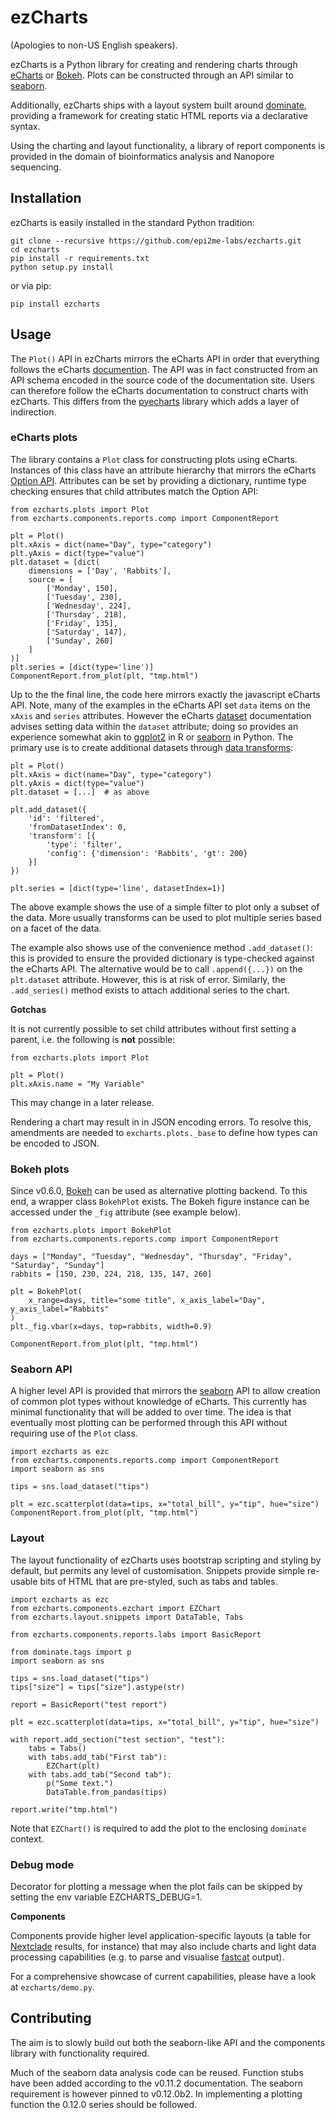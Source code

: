 # ezCharts

(Apologies to non-US English speakers).

ezCharts is a Python library for creating and rendering charts through [eCharts](https://echarts.apache.org/)
or [Bokeh](https://docs.bokeh.org/en/latest/).
Plots can be constructed through an API similar to [seaborn](https://seaborn.pydata.org/).

Additionally, ezCharts ships with a layout system built around [dominate](https://github.com/Knio/dominate/),
providing a framework for creating static HTML reports via a declarative syntax.

Using the charting and layout functionality, a library of report components is
provided in the domain of bioinformatics analysis and Nanopore sequencing.


## Installation

ezCharts is easily installed in the standard Python tradition:

    git clone --recursive https://github.com/epi2me-labs/ezcharts.git
    cd ezcharts
    pip install -r requirements.txt
    python setup.py install

or via pip:

    pip install ezcharts


## Usage

The `Plot()` API in ezCharts mirrors the eCharts API in order that everything
follows the eCharts [documention](https://echarts.apache.org/en/option.html). The
API was in fact constructed from an API schema encoded in the source code of the documentation
site. Users can therefore follow the eCharts documentation to construct charts
with ezCharts. This differs from the [pyecharts](https://pyecharts.org/) library which
adds a layer of indirection.

### eCharts plots

The library contains a `Plot` class for constructing plots using eCharts. Instances of this
class have an attribute hierarchy that mirrors the eCharts [Option API](https://echarts.apache.org/en/option.html).
Attributes can be set by providing a dictionary, runtime type checking ensures that
child attributes match the Option API:

```
from ezcharts.plots import Plot
from ezcharts.components.reports.comp import ComponentReport

plt = Plot()
plt.xAxis = dict(name="Day", type="category")
plt.yAxis = dict(type="value")
plt.dataset = [dict(
    dimensions = ['Day', 'Rabbits'],
    source = [
        ['Monday', 150],
        ['Tuesday', 230],
        ['Wednesday', 224],
        ['Thursday', 218],
        ['Friday', 135],
        ['Saturday', 147],
        ['Sunday', 260]
    ]
)]
plt.series = [dict(type='line')]
ComponentReport.from_plot(plt, "tmp.html")
```

Up to the the final line, the code here mirrors exactly the javascript eCharts
API. Note, many of the examples in the eCharts API set `data` items on the
`xAxis` and `series` attributes. However the eCharts
[dataset](https://echarts.apache.org/handbook/en/concepts/dataset)
documentation advises setting data within the `dataset` attribute; doing so
provides an experience somewhat akin to
[ggplot2](https://ggplot2.tidyverse.org/index.html) in R or
[seaborn](https://seaborn.pydata.org/) in Python. The primary use is to create
additional datasets through [data
transforms](https://echarts.apache.org/handbook/en/concepts/data-transform):

```
plt = Plot()
plt.xAxis = dict(name="Day", type="category")
plt.yAxis = dict(type="value")
plt.dataset = [...]  # as above

plt.add_dataset({
    'id': 'filtered',
    'fromDatasetIndex': 0,
    'transform': [{
        'type': 'filter',
        'config': {'dimension': 'Rabbits', 'gt': 200}
    }]
})

plt.series = [dict(type='line', datasetIndex=1)]
```

The above example shows the use of a simple filter to plot only a subset of the
data. More usually transforms can be used to plot multiple series based on a
facet of the data.

The example also shows use of the convenience method `.add_dataset()`: this is
provided to ensure the provided dictionary is type-checked against the eCharts
API. The alternative would be to call `.append({...})` on the `plt.dataset`
attribute. However, this is at risk of error. Similarly, the `.add_series()`
method exists to attach additional series to the chart.

**Gotchas**

It is not currently possible to set child attributes without first setting a
parent, i.e. the following is **not** possible:

```
from ezcharts.plots import Plot

plt = Plot()
plt.xAxis.name = "My Variable"
```

This may change in a later release.

Rendering a chart may result in in JSON encoding errors. To resolve this,
amendments are needed to `excharts.plots._base` to define how types can be
encoded to JSON.

### Bokeh plots

Since v0.6.0, [Bokeh](https://docs.bokeh.org/en/latest/) can be used as
alternative plotting backend. To this end, a wrapper class `BokehPlot` exists.
The Bokeh figure instance can be accessed under the `_fig` attribute (see example below).

```
from ezcharts.plots import BokehPlot
from ezcharts.components.reports.comp import ComponentReport

days = ["Monday", "Tuesday", "Wednesday", "Thursday", "Friday", "Saturday", "Sunday"]
rabbits = [150, 230, 224, 218, 135, 147, 260]

plt = BokehPlot(
    x_range=days, title="some title", x_axis_label="Day", y_axis_label="Rabbits"
)
plt._fig.vbar(x=days, top=rabbits, width=0.9)

ComponentReport.from_plot(plt, "tmp.html")
```

### Seaborn API

A higher level API is provided that mirrors the [seaborn](https://seaborn.pydata.org/) API
to allow creation of common plot types without knowledge of eCharts. This
currently has minimal functionality that will be added to over time. The idea
is that eventually most plotting can be performed through this API without
requiring use of the `Plot` class.

```
import ezcharts as ezc
from ezcharts.components.reports.comp import ComponentReport
import seaborn as sns

tips = sns.load_dataset("tips")

plt = ezc.scatterplot(data=tips, x="total_bill", y="tip", hue="size")
ComponentReport.from_plot(plt, "tmp.html")
```

### Layout

The layout functionality of ezCharts uses bootstrap scripting and styling by
default, but permits any level of customisation. Snippets provide simple
re-usable bits of HTML that are pre-styled, such as tabs and tables.

```
import ezcharts as ezc
from ezcharts.components.ezchart import EZChart
from ezcharts.layout.snippets import DataTable, Tabs

from ezcharts.components.reports.labs import BasicReport

from dominate.tags import p
import seaborn as sns

tips = sns.load_dataset("tips")
tips["size"] = tips["size"].astype(str)

report = BasicReport("test report")

plt = ezc.scatterplot(data=tips, x="total_bill", y="tip", hue="size")

with report.add_section("test section", "test"):
    tabs = Tabs()
    with tabs.add_tab("First tab"):
        EZChart(plt)
    with tabs.add_tab("Second tab"):
        p("Some text.")
        DataTable.from_pandas(tips)

report.write("tmp.html")
```

Note that `EZChart()` is required to add the plot to the enclosing `dominate`
context.

### Debug mode
Decorator for plotting a message when the plot fails can be skipped by setting the env variable EZCHARTS_DEBUG=1.

**Components**

Components provide higher level application-specific layouts (a table for
[Nextclade](https://clades.nextstrain.org/) results, for instance) that may also
include charts and light data processing capabilities (e.g. to parse and
visualise [fastcat](https://github.com/epi2me-labs/fastcat) output).

For a comprehensive showcase of current capabilities, please have a look at
`ezcharts/demo.py`.


## Contributing

The aim is to slowly build out both the seaborn-like API and the components
library with functionality required.

Much of the seaborn data analysis code can be reused. Function
stubs have been added according to the v0.11.2 documentation. The seaborn
requirement is however pinned to v0.12.0b2.  In implementing a plotting
function the 0.12.0 series should be followed.
